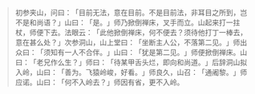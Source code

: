 
> 初参夹山，问曰：​「目前无法，意在目前。不是目前法，非耳目之所到，岂不是和尚语？​」山曰：​「是。​」师乃掀倒禅床，叉手而立。山起来打一拄杖，师便下去。法眼云：​「此他掀倒禅床，何不便去？须待他打丁一棒去，意在甚么处？​」次参洞山，山上堂曰：​「坐断主人公，不落第二见。​」师出众曰：​「须知有一人不合伴。​」山曰：​「犹是第二见。​」师便掀倒禅床。山曰：​「老兄作么生？​」师曰：​「待某甲舌头烂，即向和尚道。​」后辞洞山拟入岭，山曰：​「善为。飞猿岭峻，好看。​」师良久，山召：​「通阇黎。​」师应诺。山曰：​「何不入岭去？​」师因有省，更不入岭。
